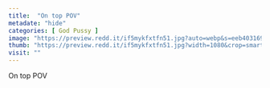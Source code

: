 ```yaml
---
title:  "On top POV"
metadate: "hide"
categories: [ God Pussy ]
image: "https://preview.redd.it/if5mykfxtfn51.jpg?auto=webp&s=eeb403169bd30a1058d065ad0c4fd95659874a64"
thumb: "https://preview.redd.it/if5mykfxtfn51.jpg?width=1080&crop=smart&auto=webp&s=7acc4261d54899618b25e84762f50bc06f97a99d"
visit: ""
---
```

On top POV
